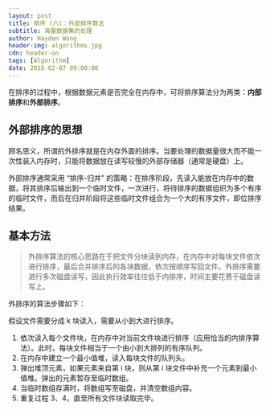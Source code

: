 ```yaml
---
layout: post
title: 排序 (六)：外部排序算法
subtitle: 海量数据集的处理
author: Hayden Wang
header-img: algorithms.jpg
cdn: header-on
tags: [Algorithm]
date: 2018-02-07 09:00:00
---
```


在排序的过程中，根据数据元素是否完全在内存中，可将排序算法分为两类：**内部排序**和**外部排序**。

## 外部排序的思想

顾名思义，所谓的外排序就是在内存外面的排序。当要处理的数据量很大而不能一次性装入内存时，只能将数据放在读写较慢的外部存储器（通常是硬盘）上。

外部排序通常采用 “排序-归并” 的策略：在排序阶段，先读入能放在内存中的数据，将其排序后输出到一个临时文件，一次进行，将待排序的数据组织为多个有序的临时文件，而后在归并阶段将这些临时文件组合为一个大的有序文件，即位排序结果。

## 基本方法

> 外排序算法的核心思路在于把文件分块读到内存，在内存中对每块文件依次进行排序，最后合并排序后的各块数据，依次按顺序写回文件。外排序需要进行多次磁盘读写，因此执行效率往往低于内排序，时间主要花费于磁盘读写上。

外排序的算法步骤如下：

假设文件需要分成 k 块读入，需要从小到大进行排序。
1. 依次读入每个文件块，在内存中对当前文件块进行排序（应用恰当的内排序算法）。此时，每块文件相当于一个由小到大排列的有序队列。
2. 在内存中建立一个最小值堆，读入每块文件的队列头。
3. 弹出堆顶元素，如果元素来自第 i 块，则从第 i 块文件中补充一个元素到最小值堆。弹出的元素暂存至临时数组。
4. 当临时数组存满时，将数组写至磁盘，并清空数组内容。
5. 重复过程 3、4，直至所有文件块读取完毕。

